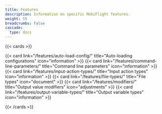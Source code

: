 ```yaml
---
title: Features
description: Information on specific MobiFlight features.
weight: 55
breadcrumbs: false
cascade:
  type: docs
---
```


{{< cards >}}

{{< card link="/features/auto-load-config/" title="Auto-loading configurations" icon="information" >}}
{{< card link="/features/command-line-parameters/" title="Command line parameters" icon="information" >}}
{{< card link="/features/input-action-types/" title="Input action types" icon="information" >}}
{{< card link="/features/file-types/" title="File types" icon="document" >}}
{{< card link="/features/modifiers/" title="Output value modifiers" icon="adjustments" >}}
{{< card link="/features/output-variable-types/" title="Output variable types" icon="information" >}}

{{< /cards >}}
